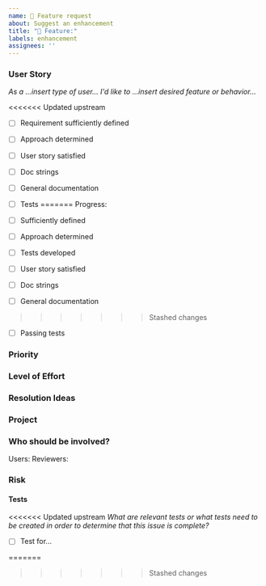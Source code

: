 ```yaml
---
name: 🚀 Feature request
about: Suggest an enhancement
title: "🚀 Feature:"
labels: enhancement
assignees: ''
---
```

### User Story
*As a ...insert type of user... I'd like to ...insert desired feature or behavior...*

<<<<<<< Updated upstream
- [ ] Requirement sufficiently defined  
- [ ] Approach determined  
- [ ] User story satisfied
- [ ] Doc strings
- [ ] General documentation
- [ ] Tests
=======
Progress:

- [ ] Sufficiently defined
- [ ] Approach determined
- [ ] Tests developed
- [ ] User story satisfied
- [ ] Doc strings
- [ ] General documentation
>>>>>>> Stashed changes
- [ ] Passing tests

### Priority 

### Level of Effort

### Resolution Ideas

### Project
<!--Is there a funder or project associated with this feature?-->

### Who should be involved?
Users: 
Reviewers: 

### Risk
<!--Will this potentially break anything?-->

#### Tests
<<<<<<< Updated upstream
*What are relevant tests or what tests need to be created in order to determine that this issue is complete?*

- [ ] Test for...

=======
<!--What are relevant tests or what tests need to be created in order to determine that this issue is complete?-->
>>>>>>> Stashed changes
